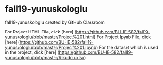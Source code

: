 # fall19-yunuskologlu
fall19-yunuskologlu created by GitHub Classroom

For Project HTML File, click [here] (https://github.com/BU-IE-582/fall19-yunuskologlu/blob/master/Project%201.html)
For Project Ipynb File, click [here] (https://github.com/BU-IE-582/fall19-yunuskologlu/blob/master/Project%201.ipynb)
For the dataset which is used in the project, click [here] (https://github.com/BU-IE-582/fall19-yunuskologlu/blob/master/Rikudou.xlsx)
